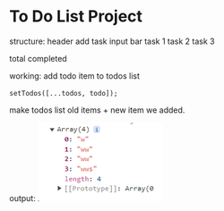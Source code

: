 # To Do List Project

structure:
header
add task input bar
task 1
task 2
task 3

total completed

working:
add todo item to todos list

```
setTodos([...todos, todo]);
```

make todos list old items + new item we added.

output:
![alt text](image.png)
